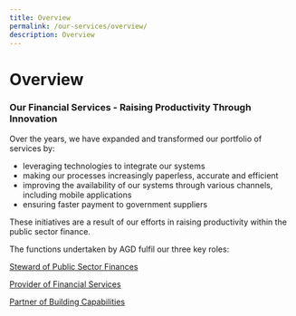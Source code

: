 ```yaml
---
title: Overview
permalink: /our-services/overview/
description: Overview
---
```



Overview
========

### Our Financial Services - Raising Productivity Through Innovation

Over the years, we have expanded and transformed our portfolio of services by:

*   leveraging technologies to integrate our systems
*   making our processes increasingly paperless, accurate and efficient
*   improving the availability of our systems through various channels, including mobile applications
*   ensuring faster payment to government suppliers

These initiatives are a result of our efforts in raising productivity within the public sector finance.

The functions undertaken by AGD fulfil our three key roles:

[Steward of Public Sector Finances](/our-services/steward-of-public-sector-finances/)

[Provider of Financial Services](/our-services/provider-of-financial-services/)

[Partner of Building Capabilities](/our-services/partner-of-building-capabilities/)
